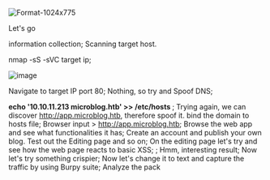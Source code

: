 ![Format-1024x775](https://github.com/st1llz0r/Format/assets/142597099/41c58bf0-ac14-41de-9e74-8d425beeeefb)

Let's go

information collection;
  Scanning target host.

nmap -sS -sVC target ip;

![image](https://github.com/st1llz0r/Format/assets/142597099/6773bb04-d5b4-4b0d-bbb6-d7159a9cbafb)

  Navigate to target IP port 80;
  Nothing, so try and Spoof DNS;

 <b> echo '10.10.11.213 microblog.htb' >> /etc/hosts </b>;
 Trying again, we can discover http://app.microblog.htb, therefore spoof it. bind the domain to hosts file;
 Browser input > http://app.microblog.htb;
 Browse the web app and see what functionalities it has;
 Create an account and publish your own blog. Test out the Editing page and so on;
 On the editing page let's try and see how the web page reacts to basic XSS; 
 <b> <script>alert(1)</script> </b>;
 Hmm, interesting result;
 Now let's try something crispier;
 Now let's change it to text and capture the traffic by using Burpy suite;
 Analyze the pack
